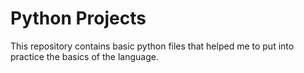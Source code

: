 # Python Projects

This repository contains basic python files that helped me to put into practice the basics of the language.
